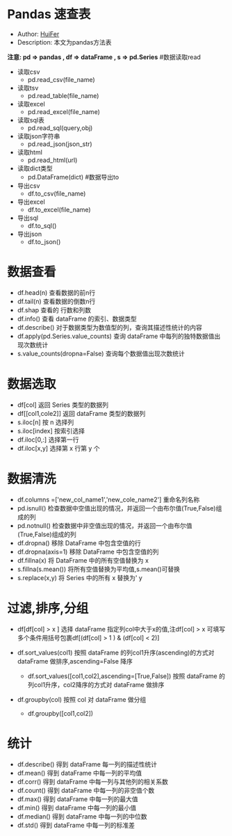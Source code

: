 # Pandas 速查表
- Author: [HuiFer](https://github.com/huifer)
- Description: 本文为pandas方法表

**注意: pd => pandas , df => dataFrame , s => pd.Series**
#数据读取read
- 读取csv
    - pd.read_csv(file_name)
- 读取tsv
    - pd.read_table(file_name)
- 读取excel
    - pd.read_excel(file_name)
- 读取sql表
    - pd.read_sql(query,obj)
- 读取json字符串
    - pd.read_json(json_str)
- 读取html
    - pd.read_html(url)
- 读取dict类型
    - pd.DataFrame(dict)
#数据导出to
- 导出csv
    - df.to_csv(file_name)
- 导出excel
    - df.to_excel(file_name)
- 导出sql
    - df.to_sql()
- 导出json
    - df.to_json()

# 数据查看
- df.head(n) 查看数据的前n行
- df.tail(n) 查看数据的倒数n行
- df.shap 查看的 行数和列数
- df.info() 查看 dataFrame 的索引、数据类型
- df.describe() 对于数据类型为数值型的列，查询其描述性统计的内容
- df.apply(pd.Series.value_counts)  查询 dataFrame 中每列的独特数据值出现次数统计
- s.value_counts(dropna=False)  查询每个数据值出现次数统计


# 数据选取
- df[col] 返回 Series 类型的数据列
- df[[col1,cole2]] 返回 dataFrame 类型的数据列
- s.iloc[n] 按 n 选择列
- s.iloc[index] 按索引选择
- df.iloc[0,:] 选择第一行
- df.iloc[x,y] 选择第 x 行第 y 个

# 数据清洗
- df.columns =['new_col_name1','new_cole_name2'] 重命名列名称
- pd.isnull() 检查数据中空值出现的情况，并返回一个由布尔值(True,False)组成的列
- pd.notnull() 检查数据中非空值出现的情况，并返回一个由布尔值(True,False)组成的列
- df.dropna() 移除 DataFrame 中包含空值的行
- df.dropna(axis=1) 移除 DataFrame 中包含空值的列
- df.fillna(x) 将 DataFrame 中的所有空值替换为 x
- s.fillna(s.mean())  将所有空值替换为平均值,s.mean()可替换
- s.replace(x,y)  将 Series 中的所有 x 替换为' y


# 过滤,排序,分组
- df[df[col] > x ] 选择 dataFrame 指定列col中大于x的值,注df[col] > x 可填写多个条件用括号包裹df[(df[col] > 1 ) & (df[col] < 2)]
- df.sort_values(col1) 按照 dataFrame 的列col1升序(ascending)的方式对 dataFrame 做排序,ascending=False 降序
    - df.sort_values([col1,col2],ascending=[True,False]) 按照 dataFrame 的列col1升序，col2降序的方式对 dataFrame 做排序

- df.groupby(col) 按照 col 对 dataFrame 做分组
    - df.groupby([col1,col2])

# 统计
- df.describe() 得到 dataFrame 每一列的描述性统计
- df.mean() 得到 dataFrame 中每一列的平均值
- df.corr() 得到 dataFrame 中每一列与其他列的相关系数
- df.count() 得到 dataFrame 中每一列的非空值个数
- df.max() 得到 dataFrame 中每一列的最大值
- df.min() 得到 dataFrame 中每一列的最小值
- df.median() 得到 dataFrame 中每一列的中位数
- df.std() 得到 dataFrame 中每一列的标准差
